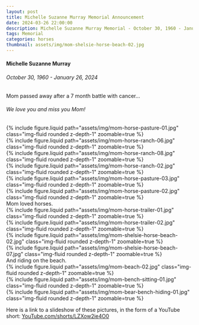 ```yaml
---
layout: post
title: Michelle Suzanne Murray Memorial Announcement
date: 2024-03-26 22:00:00
description: Michelle Suzanne Murray Memorial - October 30, 1960 - January 26, 2024
tags: Memorial
categories: horses
thumbnail: assets/img/mom-shelsie-horse-beach-02.jpg
---
```


#### Michelle Suzanne Murray
###### October 30, 1960 - January 26, 2024

Mom passed away after a 7 month battle with cancer...

###### We love you and miss you Mom!

<div class="row mt-3">
    <div class="col-sm mt-3 mt-md-0">
        {% include figure.liquid path="assets/img/mom-horse-pasture-01.jpg" class="img-fluid rounded z-depth-1" zoomable=true %}
    </div>
    <div class="col-sm mt-3 mt-md-0">
        {% include figure.liquid path="assets/img/mom-horse-ranch-06.jpg" class="img-fluid rounded z-depth-1" zoomable=true %}
    </div>
</div>
<div class="row mt-3">
    <div class="col-sm mt-3 mt-md-0">
        {% include figure.liquid path="assets/img/mom-horse-ranch-08.jpg" class="img-fluid rounded z-depth-1" zoomable=true %}
    </div>
</div>
<div class="row mt-3">
    <div class="col-sm mt-3 mt-md-0">
        {% include figure.liquid path="assets/img/mom-horse-ranch-02.jpg" class="img-fluid rounded z-depth-1" zoomable=true %}
    </div>
    <div class="col-sm mt-3 mt-md-0">
        {% include figure.liquid path="assets/img/mom-horse-pasture-03.jpg" class="img-fluid rounded z-depth-1" zoomable=true %}
    </div>
</div>
<div class="row mt-3">
    <div class="col-sm mt-3 mt-md-0">
        {% include figure.liquid path="assets/img/mom-horse-pasture-02.jpg" class="img-fluid rounded z-depth-1" zoomable=true %}
    </div>
</div>
<div class="caption">
    Mom loved horses.
</div>
<div class="row mt-3">
    <div class="col-sm mt-3 mt-md-0">
        {% include figure.liquid path="assets/img/mom-horse-trailer-01.jpg" class="img-fluid rounded z-depth-1" zoomable=true %}
    </div>
    <div class="col-sm mt-3 mt-md-0">
        {% include figure.liquid path="assets/img/mom-horse-trailer-02.jpg" class="img-fluid rounded z-depth-1" zoomable=true %}
    </div>
</div>
<div class="row mt-3">
    <div class="col-sm mt-3 mt-md-0">
        {% include figure.liquid path="assets/img/mom-shelsie-horse-beach-02.jpg" class="img-fluid rounded z-depth-1" zoomable=true %}
    </div>
    <div class="col-sm mt-3 mt-md-0">
        {% include figure.liquid path="assets/img/mom-shelsie-horse-beach-07.jpg" class="img-fluid rounded z-depth-1" zoomable=true %}
    </div>
</div>
<div class="caption">
    And riding on the beach.
</div>
<div class="row mt-3">
    <div class="col-sm mt-3 mt-md-0">
        {% include figure.liquid path="assets/img/mom-beach-02.jpg" class="img-fluid rounded z-depth-1" zoomable=true %}
    </div>
</div>
<div class="row mt-3">
    <div class="col-sm mt-3 mt-md-0">
        {% include figure.liquid path="assets/img/mom-bench-sitting-01.jpg" class="img-fluid rounded z-depth-1" zoomable=true %}
    </div>
    <div class="col-sm mt-3 mt-md-0">
        {% include figure.liquid path="assets/img/mom-bear-bench-hiding-01.jpg" class="img-fluid rounded z-depth-1" zoomable=true %}
    </div>
</div>

Here is a link to a slideshow of these pictures, in the form of a YouTube short: [YouTube.com/shorts/LZXow2ie4O0](https://www.youtube.com/shorts/LZXow2ie4O0)